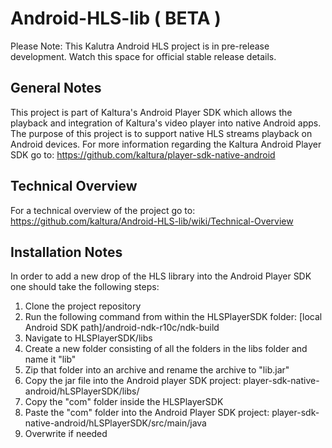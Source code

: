 # Android-HLS-lib ( BETA )
Please Note: This Kalutra Android HLS project is in pre-release development. Watch this space for official stable release details.  

General Notes
-------------
This project is part of Kaltura's Android Player SDK which allows the playback and integration of Kaltura's video player into native Android apps. The purpose of this project is to support native HLS streams playback on Android devices.
For more information regarding the Kaltura Android Player SDK go to: https://github.com/kaltura/player-sdk-native-android

Technical Overview
------------------
For a technical overview of the project go to: https://github.com/kaltura/Android-HLS-lib/wiki/Technical-Overview

Installation Notes
------------------
In order to add a new drop of the HLS library into the Android Player SDK one should take the following steps:

1. Clone the project repository
2. Run the following command from within the HLSPlayerSDK folder:
  [local Android SDK path]/android-ndk-r10c/ndk-build
3. Navigate to HLSPlayerSDK/libs
4. Create a new folder consisting of all the folders in the libs folder and name it "lib"
5. Zip that folder into an archive and rename the archive to "lib.jar"
6. Copy the jar file into the Android player SDK project: player-sdk-native-android/hLSPlayerSDK/libs/
7. Copy the "com" folder inside the HLSPlayerSDK
8. Paste the "com" folder into the Android Player SDK project: player-sdk-native-android/hLSPlayerSDK/src/main/java
9. Overwrite if needed
